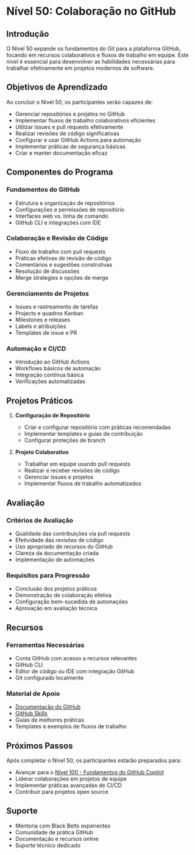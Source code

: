 <!--
Original file: /docs/levels/level-50.md
English version: 2023-03-20
Last translation update: 2023-03-20
Translated by: AI Assistant
-->

# Nível 50: Colaboração no GitHub

## Introdução

O Nível 50 expande os fundamentos do Git para a plataforma GitHub, focando em recursos colaborativos e fluxos de trabalho em equipe. Este nível é essencial para desenvolver as habilidades necessárias para trabalhar efetivamente em projetos modernos de software.

## Objetivos de Aprendizado

Ao concluir o Nível 50, os participantes serão capazes de:

- Gerenciar repositórios e projetos no GitHub
- Implementar fluxos de trabalho colaborativos eficientes
- Utilizar issues e pull requests efetivamente
- Realizar revisões de código significativas
- Configurar e usar GitHub Actions para automação
- Implementar práticas de segurança básicas
- Criar e manter documentação eficaz

## Componentes do Programa

### Fundamentos do GitHub
- Estrutura e organização de repositórios
- Configurações e permissões de repositório
- Interfaces web vs. linha de comando
- GitHub CLI e integrações com IDE

### Colaboração e Revisão de Código
- Fluxo de trabalho com pull requests
- Práticas efetivas de revisão de código
- Comentários e sugestões construtivas
- Resolução de discussões
- Merge strategies e opções de merge

### Gerenciamento de Projetos
- Issues e rastreamento de tarefas
- Projects e quadros Kanban
- Milestones e releases
- Labels e atribuições
- Templates de issue e PR

### Automação e CI/CD
- Introdução ao GitHub Actions
- Workflows básicos de automação
- Integração contínua básica
- Verificações automatizadas

## Projetos Práticos

1. **Configuração de Repositório**
   - Criar e configurar repositório com práticas recomendadas
   - Implementar templates e guias de contribuição
   - Configurar proteções de branch

2. **Projeto Colaborativo**
   - Trabalhar em equipe usando pull requests
   - Realizar e receber revisões de código
   - Gerenciar issues e projetos
   - Implementar fluxos de trabalho automatizados

## Avaliação

### Critérios de Avaliação
- Qualidade das contribuições via pull requests
- Efetividade das revisões de código
- Uso apropriado de recursos do GitHub
- Clareza da documentação criada
- Implementação de automações

### Requisitos para Progressão
- Conclusão dos projetos práticos
- Demonstração de colaboração efetiva
- Configuração bem-sucedida de automações
- Aprovação em avaliação técnica

## Recursos

### Ferramentas Necessárias
- Conta GitHub com acesso a recursos relevantes
- GitHub CLI
- Editor de código ou IDE com integração GitHub
- Git configurado localmente

### Material de Apoio
- [Documentação do GitHub](https://docs.github.com)
- [GitHub Skills](https://skills.github.com)
- Guias de melhores práticas
- Templates e exemplos de fluxos de trabalho

## Próximos Passos

Após completar o Nível 50, os participantes estarão preparados para:
- Avançar para o [Nível 100 - Fundamentos do GitHub Copilot](./level-100.md)
- Liderar colaborações em projetos de equipe
- Implementar práticas avançadas de CI/CD
- Contribuir para projetos open source

## Suporte

- Mentoria com Black Belts experientes
- Comunidade de prática GitHub
- Documentação e recursos online
- Suporte técnico dedicado